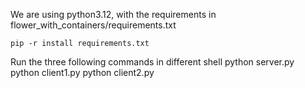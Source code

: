 We are using python3.12, with the requirements in flower_with_containers/requirements.txt

    pip -r install requirements.txt


Run the three following commands in different shell
python server.py
python client1.py
python client2.py
